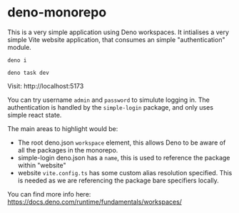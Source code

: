 # deno-monorepo

This is a very simple application using Deno workspaces.  It intialises a very simple Vite website application, that consumes an simple "authentication" module.

`deno i`

`deno task dev`

Visit: http://localhost:5173


You can try username `admin` and `password` to simulute logging in.  The authentication is handled by the `simple-login` package, and only uses simple react state.

The main areas to highlight would be:

* The root deno.json `workspace` element, this allows Deno to be aware of all the packages in the monorepo.
* simple-login deno.json has a `name`, this is used to reference the package within "website"
* website `vite.config.ts` has some custom alias resolution specified. This is needed as we are referencing the package bare specifiers locally.

You can find more info here: https://docs.deno.com/runtime/fundamentals/workspaces/
